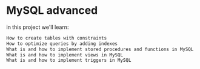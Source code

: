 # MySQL advanced

in this project we'll learn:
```bash
How to create tables with constraints
How to optimize queries by adding indexes
What is and how to implement stored procedures and functions in MySQL
What is and how to implement views in MySQL
What is and how to implement triggers in MySQL
```